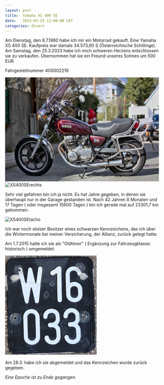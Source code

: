```yaml
---
layout: post
title:  Yamaha XS 400 SE
date:   2023-03-25 12:00:00 CET
categories: divers
---
```


Am Dienstag, den 8.7.1980 habe ich mir ein Motorrad gekauft. Eine Yamaha XS 400 SE. Kaufpreis war damals 34.573,60 S (Österreichische Schillinge). Am Samstag, den 25.3.2023 habe ich mich schweren Herzens entschlossen sie zu verkaufen. Übernommen hat sie ein Freund unseres Sohnes um 500 EUR.

Fahrgestellnummer 4G5002219

<img src="/images/xs400se_L.png" alt=XS400SElinks title=XS400SE >

<img src="/images/xs400se_R.png" alt=XS400SErechts title=XS400SE >

Sehr viel gefahren bin ich ja nicht. Es hat Jahre gegeben, in denen sie überhaupt nur in der Garage gestanden ist. Nach 42 Jahren 8 Monaten und 17 Tagen ( oder insgesamt 15600 Tagen ) bin ich gerade mal auf 23301,7 km gekommen.

<img src="/images/xs400se_tacho.png" alt=XS400SEtacho title=XS400SE >

Ich war noch stolzer Besitzer eines schwarzen Kennzeichens, das ich über die Wintermonate bei meiner Versicherung, der Allianz, zurück gelegt hatte.

Am 1.7.2015 hatte ich sie als "Oldtimer" ( Ergänzung zur Fahrzeugklasse: historisch ) umgemeldet.

<img src="/images/xs400se_kennzeichen.png" alt=XS400SEkennzeichen title=XS400SE >

Am 28.3. habe ich sie abgemeldet und das Kennzeichen wurde zurück gegeben.

_Eine Epoche ist zu Ende gegangen._
